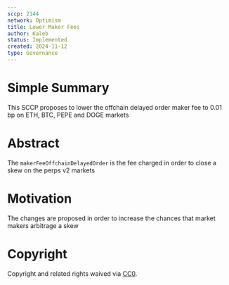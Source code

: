 ```yaml
---
sccp: 2144
network: Optimism
title: Lower Maker Fees
author: Kaleb
status: Implemented
created: 2024-11-12
type: Governance
---
```


# Simple Summary

This SCCP proposes to lower the offchain delayed order maker fee to 0.01 bp on ETH, BTC, PEPE and DOGE markets

# Abstract

The `makerFeeOffchainDelayedOrder` is the fee charged in order to close a skew on the perps v2 markets


# Motivation

The changes are proposed in order to increase the chances that market makers arbitrage a skew


# Copyright

Copyright and related rights waived via [CC0](https://creativecommons.org/publicdomain/zero/1.0/).


